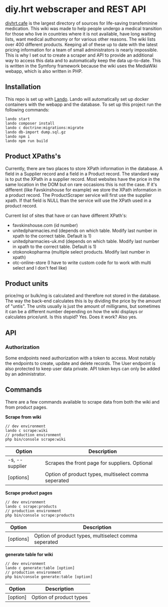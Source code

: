 # diy.hrt webscraper and REST API

[diyhrt.cafe](https://diyhrt.cafe/index.php/Main_Page) is the largest directory of sources for life-saving transfeminine
medication. This wiki was made to help people undergo a medical transition for those who live in countries where it is
not available, have long waiting lists, want medical authonomy or for various other reasons. The wiki lists over 400
different products. Keeping all of these up to date with the latest pricing information for a team of small
administrators is nearly impossible. This is why I set out to create a scraper and API to provide an additional way to
access this data and to automatically keep the data up-to-date. This is written in the Symfony framework because the
wiki uses the MediaWiki webapp, which is also written in PHP.

## Installation

This repo is set up with [Lando](https://lando.dev/). Lando will automatically set up docker containers with the webapp
and the database. To set up this project run the following commands:

```
lando start
lando composer install
lando c doctrine:migrations:migrate
lando db-import dump.sql.gz
lando npm i
lando npm run build
```

## Product XPaths's

Currently, there are two places to store XPath information in the database. A field in a Supplier record and a field in
a Product record. The standard way is to put the XPath in a supplier record. Most websites have the price in the same
location in the DOM but on rare occasions this is not the case. If it's different (like Favskinshouse for example) we
store the XPath information in a product record. The ProductScraper service will first use the supplier xpath. If that
field is NULL than the service will use the XPath used in a product record.

Current list of sites that have or can have different XPath's:

* favskinshouse.com (id number)
* unitedpharmacies.md (depends on which table. Modify last number in xpath to the correct table. Default is 1)
* unitedpharmacies-uk.md (depends on which table. Modify last number in xpath to the correct table. Default is 1)
* otokonokopharma (multiple select products. Modify last number in xpath)
* otc-online-store (I have to write custom code for to work with multi select and I don't feel like)

## Product units

price/mg or bulk/mg is calculated and therefore not stored in the database. The way the back-end calculates this is by
dividing the price by the amount of "untis". The units usually is just the amount of milligrams, but sometimes it can be
a different number depending on how the wiki displays or calculates price/unit. Is this stupid? Yes. Does it work? Also
yes.

## API

### Authorization

Some endpoints need authorization with a token to access. Most notably the endpoints to create, update and delete
records. The User endpoint is also protected to keep user data private. API token keys can only be added by an
administrator.

## Commands

There are a few commands available to scrape data from both the wiki and from product pages.

**Scrape from wiki**

```
// dev environment
lando c scrape:wiki
// production environment
php bin/console scrape:wiki
```

| Option         | Description                                          |
|----------------|------------------------------------------------------|
| -s, --supplier | Scrapes the front page for suppliers. Optional       |
| [options]      | Option of product types, multiselect comma seperated |

**Scrape product pages**

```
// dev environment
lando c scrape:products
// production environment
php bin/console scrape:products
```

| Option    | Description                                          |
|-----------|------------------------------------------------------|
| [options] | Option of product types, multiselect comma seperated |

**generate table for wiki**

```
// dev environment
lando c generate:table [option]
// production environment
php bin/console generate:table [option]
```

| Option   | Description             |
|----------|-------------------------|
| [option] | Option of product types |